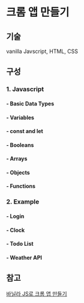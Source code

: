 # 크롬 앱 만들기

## 기술
vanilla Javscript, HTML, CSS

## 구성
### 1. Javascript
#### - Basic Data Types
#### - Variables
#### - const and let
#### - Booleans
#### - Arrays
#### - Objects
#### - Functions

### 2. Example
#### - Login
#### - Clock
#### - Todo List
#### - Weather API

## 참고
[바닐라 JS로 크롬 앱 만들기](https://nomadcoders.co/javascript-for-beginners/lobby)